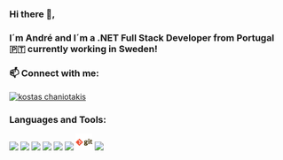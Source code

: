 ### Hi there 👋,
### I´m André and I´m a .NET Full Stack Developer from Portugal 🇵🇹 currently working in Sweden!

<p align="left">
<h3 align="left">📫 Connect with me:</h3>
<a href="https://www.linkedin.com/in/andr%C3%A9-amado-374aba18b" target="blank"><img align="center" src="https://cdn.jsdelivr.net/npm/simple-icons@3.0.1/icons/linkedin.svg" alt="kostas chaniotakis" height="30" width="40" /></a>
</p>

<h3 align="left">Languages and Tools:</h3>

<code><img height="30" src="https://github.com/abranhe/programming-languages-logos/blob/master/src/csharp/csharp.png"></code>
<code><img height="30" src="https://github.com/MarikIshtar007/MarikIshtar007/blob/master/images/js.svg"></code>
<code><img height="30" src="https://github.com/MarikIshtar007/MarikIshtar007/blob/master/images/html.svg"></code>
<code><img height="30" src="https://github.com/MarikIshtar007/MarikIshtar007/blob/master/images/css.svg"></code>
<code><img height="30" src="https://github.com/MarikIshtar007/MarikIshtar007/blob/master/images/react.svg"></code>
<code><img height="30" src="https://github.com/MarikIshtar007/MarikIshtar007/blob/master/images/sql.svg"></code>
<code><img height="30" src="https://raw.githubusercontent.com/github/explore/80688e429a7d4ef2fca1e82350fe8e3517d3494d/topics/git/git.png"></code>
<code><img height="30" src="https://img.shields.io/badge/java-%23ED8B00.svg?style=for-the-badge&logo=java&logoColor=white"></code>
